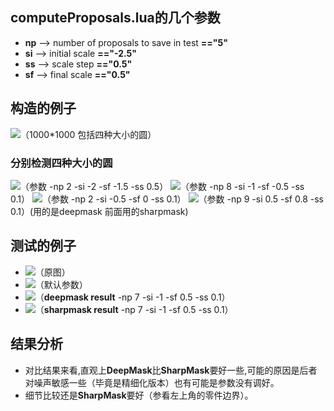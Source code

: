 ##  computeProposals.lua的几个参数  ##
- **np** --> number of proposals to save in test **=="5"**
- **si** --> initial scale **=="-2.5"**
- **ss** --> scale step  **=="0.5"**
- **sf** --> final scale  **=="0.5"**

## 构造的例子 ##

![](http://i.imgur.com/I0tGcIA.png)（1000*1000 包括四种大小的圆）
### 分别检测四种大小的圆 ###
![](http://i.imgur.com/3xPMD8x.png)（参数 -np 2 -si -2 -sf -1.5 -ss 0.5）
![](http://i.imgur.com/znLJx2O.png)（参数 -np 8 -si -1 -sf -0.5 -ss 0.1）
![](http://i.imgur.com/2A9KSn9.png)（参数 -np 2 -si -0.5 -sf 0 -ss 0.1）
![](http://i.imgur.com/xcXm05z.png)（参数 -np 9 -si 0.5 -sf 0.8 -ss 0.1）(用的是deepmask 前面用的sharpmask)

## 测试的例子 ##
- ![](http://i.imgur.com/TXzx9kJ.png)（原图）
- ![](http://i.imgur.com/gMuM83Q.png)（默认参数）
- ![](http://i.imgur.com/86sSOIu.png)（**deepmask result** -np 7 -si -1 -sf 0.5 -ss 0.1）
- ![](http://i.imgur.com/ae0F2K6.png)（**sharpmask result** -np 7 -si -1 -sf 0.5 -ss 0.1）

## 结果分析 ##
- 对比结果来看,直观上**DeepMask**比**SharpMask**要好一些,可能的原因是后者对噪声敏感一些（毕竟是精细化版本）也有可能是参数没有调好。
- 细节比较还是**SharpMask**要好（参看左上角的零件边界）。
